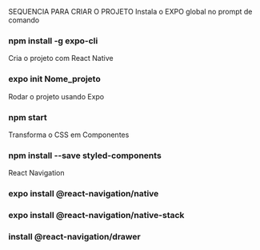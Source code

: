 SEQUENCIA PARA CRIAR O PROJETO
Instala o EXPO global no prompt de comando
### npm install -g expo-cli

Cria o projeto com React Native
### expo init Nome_projeto

Rodar o projeto usando Expo
### npm start

Transforma o CSS em Componentes
### npm install --save styled-components

React Navigation
### expo install @react-navigation/native

### expo install @react-navigation/native-stack

### install @react-navigation/drawer